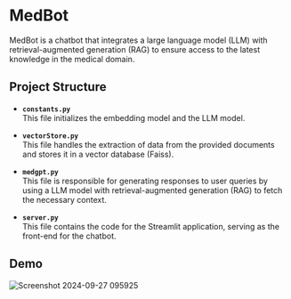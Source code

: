 # MedBot

MedBot is a chatbot that integrates a large language model (LLM) with retrieval-augmented generation (RAG) to ensure access to the latest knowledge in the medical domain.

## Project Structure

- **`constants.py`**  
  This file initializes the embedding model and the LLM model.

- **`vectorStore.py`**  
  This file handles the extraction of data from the provided documents and stores it in a vector database (Faiss).

- **`medgpt.py`**  
  This file is responsible for generating responses to user queries by using a LLM model with retrieval-augmented generation (RAG) to fetch the necessary context.

- **`server.py`**  
  This file contains the code for the Streamlit application, serving as the front-end for the chatbot.
  
## Demo 
 ![Screenshot 2024-09-27 095925](https://github.com/user-attachments/assets/988c3aa9-ddb2-49df-b1cb-76fd3efe4925)
